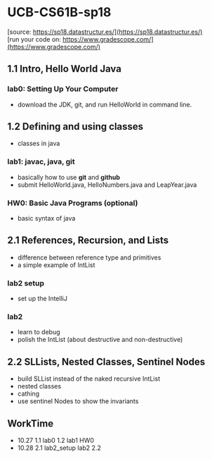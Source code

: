 # UCB-CS61B-sp18
[source: https://sp18.datastructur.es/](https://sp18.datastructur.es/)  
[run your code on: https://www.gradescope.com/](https://www.gradescope.com/)  


## 1.1 Intro, Hello World Java

### lab0: Setting Up Your Computer  
- download the JDK, git, and run HelloWorld in command line.
## 1.2 Defining and using classes
- classes in java
### lab1: javac, java, git
- basically how to use **git** and **github**  
- submit HelloWorld.java, HelloNumbers.java and LeapYear.java  
### HW0: Basic Java Programs (optional)
- basic syntax of java

## 2.1 References, Recursion, and Lists
- difference between reference type and primitives  
- a simple example of IntList  
### lab2 setup
- set up the IntelliJ
### lab2 
- learn to debug  
- polish the IntList (about destructive and non-destructive)  
## 2.2 SLLists, Nested Classes, Sentinel Nodes
- build SLList instead of the naked recursive IntList
- nested classes
- cathing
- use sentinel Nodes to show the invariants

## WorkTime
- 10.27 1.1 lab0 1.2 lab1 HW0  
- 10.28 2.1 lab2_setup lab2 2.2
